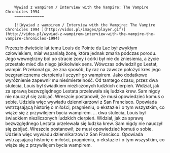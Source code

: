 
        Wywiad z wampirem / Interview with the Vampire: The Vampire Chronicles 1994 
        =============
        
        [![Wywiad z wampirem / Interview with the Vampire: The Vampire Chronicles 1994 ](http://vidos.pl/images/player.gif)](http://vidos.pl/wywiad-z-wampirem-interview-with-the-vampire-the-vampire-chronicles-1994)
        
        
 Przeszło dwieście lat temu Louis de Pointe du Lac był zwykłym człowiekiem, miał wspaniałą żonę, która jednak zmarła podczas porodu. Jego wewnętrzny ból po stracie żony i córki był nie do zniesienia, a życie przestało mieć dla niego jakikolwiek sens. Wówczas odwiedził go Lestat, wampir. Przekonał go, że zna sposób, by raz na zawsze położyć kres jego bezgranicznemu cierpieniu i uczynił go wampirem. Jako dodatkowe wyróżnienie zapewnił mu nieśmiertelność. Od tamtego czasu, przez dwa stulecia, Louis był świadkiem niezliczonych ludzkich cierpień. Widział, jak za sprawą bezwzględnego Lestata przelewała się ludzka krew. Sam nigdy nie nauczył się zabijać. Wreszcie postanowił, że musi opowiedzieć komuś o sobie. Udziela więc wywiadu dziennikarzowi z San Francisco. Opowiada wstrząsającą historię o miłości, pragnieniu, o ekstazie i o tym wszystkim, co wiąże się z przywilejem bycia wampirem.   ... dwa stulecia, Louis był świadkiem niezliczonych ludzkich cierpień. Widział, jak za sprawą bezwzględnego Lestata przelewała się ludzka krew. Sam nigdy nie nauczył się zabijać. Wreszcie postanowił, że musi opowiedzieć komuś o sobie. Udziela więc wywiadu dziennikarzowi z San Francisco. Opowiada wstrząsającą historię o miłości, pragnieniu, o ekstazie i o tym wszystkim, co wiąże się z przywilejem bycia wampirem.
    